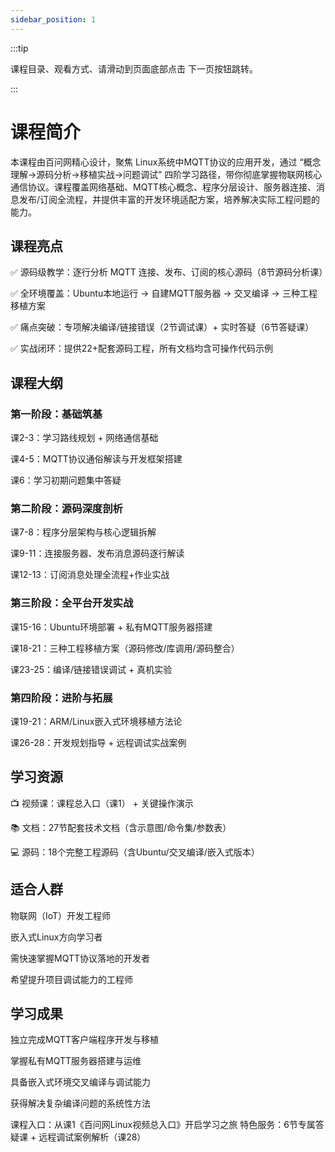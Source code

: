 ```yaml
---
sidebar_position: 1
---
```


:::tip

课程目录、观看方式、请滑动到页面底部点击 下一页按钮跳转。

:::

# 课程简介

本课程由百问网精心设计，聚焦 Linux系统中MQTT协议的应用开发，通过 “概念理解→源码分析→移植实战→问题调试” 四阶学习路径，带你彻底掌握物联网核心通信协议。课程覆盖网络基础、MQTT核心概念、程序分层设计、服务器连接、消息发布/订阅全流程，并提供丰富的开发环境适配方案，培养解决实际工程问题的能力。

## 课程亮点
✅ 源码级教学：逐行分析 MQTT 连接、发布、订阅的核心源码（8节源码分析课）

✅ 全环境覆盖：Ubuntu本地运行 → 自建MQTT服务器 → 交叉编译 → 三种工程移植方案

✅ 痛点突破：专项解决编译/链接错误（2节调试课）+ 实时答疑（6节答疑课）

✅ 实战闭环：提供22+配套源码工程，所有文档均含可操作代码示例

## 课程大纲

### 第一阶段：基础筑基

课2-3：学习路线规划 + 网络通信基础

课4-5：MQTT协议通俗解读与开发框架搭建

课6：学习初期问题集中答疑

### 第二阶段：源码深度剖析

课7-8：程序分层架构与核心逻辑拆解

课9-11：连接服务器、发布消息源码逐行解读

课12-13：订阅消息处理全流程+作业实战

### 第三阶段：全平台开发实战

课15-16：Ubuntu环境部署 + 私有MQTT服务器搭建

课18-21：三种工程移植方案（源码修改/库调用/源码整合）

课23-25：编译/链接错误调试 + 真机实验

### 第四阶段：进阶与拓展

课19-21：ARM/Linux嵌入式环境移植方法论

课26-28：开发规划指导 + 远程调试实战案例

## 学习资源

📺 视频课：课程总入口（课1） + 关键操作演示

📚 文档：27节配套技术文档（含示意图/命令集/参数表）

💻 源码：18个完整工程源码（含Ubuntu/交叉编译/嵌入式版本）

## 适合人群
物联网（IoT）开发工程师

嵌入式Linux方向学习者

需快速掌握MQTT协议落地的开发者

希望提升项目调试能力的工程师

## 学习成果
独立完成MQTT客户端程序开发与移植

掌握私有MQTT服务器搭建与运维

具备嵌入式环境交叉编译与调试能力

获得解决复杂编译问题的系统性方法

课程入口：从课1《百问网Linux视频总入口》开启学习之旅
特色服务：6节专属答疑课 + 远程调试案例解析（课28）
